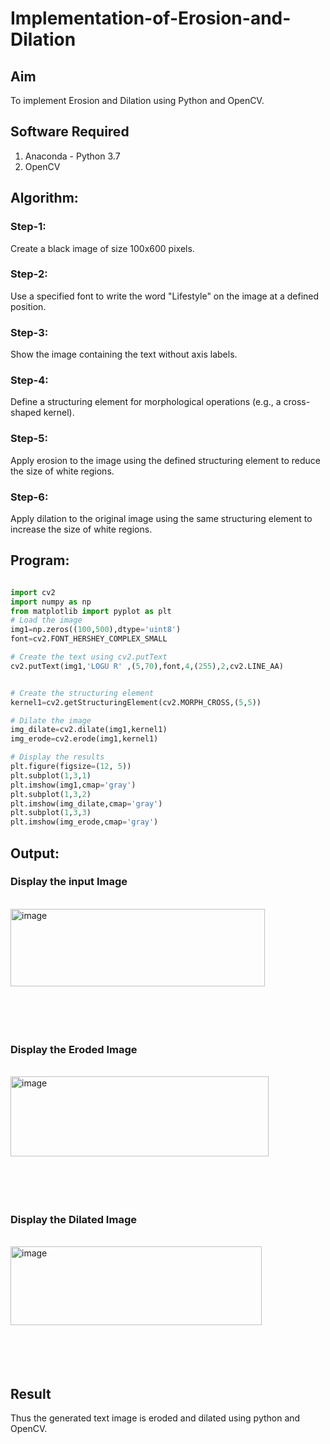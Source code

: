 # Implementation-of-Erosion-and-Dilation
## Aim
To implement Erosion and Dilation using Python and OpenCV.
## Software Required
1. Anaconda - Python 3.7
2. OpenCV
## Algorithm:
### Step-1:
Create a black image of size 100x600 pixels.

### Step-2:
Use a specified font to write the word "Lifestyle" on the image at a defined position.

### Step-3:
Show the image containing the text without axis labels.

### Step-4:
Define a structuring element for morphological operations (e.g., a cross-shaped kernel).

### Step-5:
Apply erosion to the image using the defined structuring element to reduce the size of white regions.

### Step-6:
Apply dilation to the original image using the same structuring element to increase the size of white regions.
 
## Program:

``` Python

import cv2
import numpy as np
from matplotlib import pyplot as plt
# Load the image
img1=np.zeros((100,500),dtype='uint8')
font=cv2.FONT_HERSHEY_COMPLEX_SMALL

# Create the text using cv2.putText
cv2.putText(img1,'LOGU R' ,(5,70),font,4,(255),2,cv2.LINE_AA)


# Create the structuring element
kernel1=cv2.getStructuringElement(cv2.MORPH_CROSS,(5,5))

# Dilate the image
img_dilate=cv2.dilate(img1,kernel1)
img_erode=cv2.erode(img1,kernel1)

# Display the results
plt.figure(figsize=(12, 5))
plt.subplot(1,3,1)
plt.imshow(img1,cmap='gray')
plt.subplot(1,3,2)
plt.imshow(img_dilate,cmap='gray')
plt.subplot(1,3,3)
plt.imshow(img_erode,cmap='gray')

```
## Output:

### Display the input Image
<br>
<img width="407" height="124" alt="image" src="https://github.com/user-attachments/assets/097fe687-33d9-432e-bcaf-7521f5ec259c" />

<br>
<br>
<br>
<br>
<br>

### Display the Eroded Image
<br>
<img width="413" height="128" alt="image" src="https://github.com/user-attachments/assets/7178004d-8f91-458f-bbb3-3dca3ba96ca8" />

<br>
<br>
<br>
<br>
<br>

### Display the Dilated Image
<br>
<img width="402" height="126" alt="image" src="https://github.com/user-attachments/assets/9c62e684-0c83-41df-b6dd-40fed84f986c" />

<br>
<br>
<br>
<br>
<br>

## Result
Thus the generated text image is eroded and dilated using python and OpenCV.
